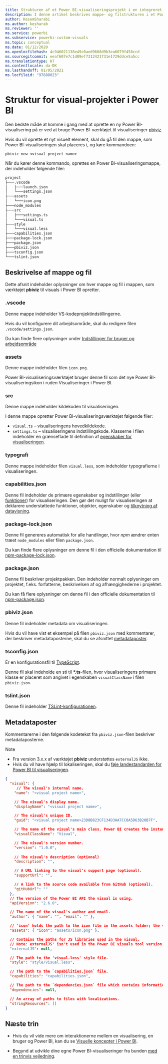 ```yaml
---
title: Strukturen af et Power BI-visualiseringsprojekt i en integreret Power BI-analyse for at få bedre integreret BI-indsigt
description: I denne artikel beskrives mappe- og filstrukturen i et Power BI-visualiseringsprojekt. Aktivér bedre integreret BI-indsigt ved hjælp af Power BI-integreret analyse.
author: KesemSharabi
ms.author: kesharab
ms.reviewer: ''
ms.service: powerbi
ms.subservice: powerbi-custom-visuals
ms.topic: conceptual
ms.date: 01/12/2020
ms.openlocfilehash: 4c946021138e49c0aed9668d9b3ea6079f458ccd
ms.sourcegitcommit: eeaf607e7c1d89ef7312421731e1729ddce5a5cc
ms.translationtype: HT
ms.contentlocale: da-DK
ms.lasthandoff: 01/05/2021
ms.locfileid: "97888023"
---
```

# <a name="power-bi-visual-project-structure"></a>Struktur for visual-projekter i Power BI

Den bedste måde at komme i gang med at oprette en ny Power BI-visualisering på er ved at bruge Power BI-værktøjet til visualiseringer [pbiviz](https://www.npmjs.com/package/powerbi-visuals-tools).

Hvis du vil oprette et nyt visuelt element, skal du gå til den mappe, som Power BI-visualiseringen skal placeres i, og køre kommandoen:

`pbiviz new <visual project name>`

Når du kører denne kommando, oprettes en Power BI-visualiseringsmappe, der indeholder følgende filer:

```markdown
project
├───.vscode
│   ├───launch.json
│   └───settings.json
├───assets
│   └───icon.png
├───node_modules
├───src
│   ├───settings.ts
│   └───visual.ts
├───style
│   └───visual.less
├───capabilities.json
├───package-lock.json
├───package.json
├───pbiviz.json
├───tsconfig.json
└───tslint.json
```

## <a name="folder-and-file-description"></a>Beskrivelse af mappe og fil

Dette afsnit indeholder oplysninger om hver mappe og fil i mappen, som værktøjet **pbiviz** til visuals i Power BI opretter.  

### <a name="vscode"></a>.vscode

Denne mappe indeholder VS-kodeprojektindstillingerne.

Hvis du vil konfigurere dit arbejdsområde, skal du redigere filen `.vscode/settings.json`.

Du kan finde flere oplysninger under [Indstillinger for bruger og arbejdsområde](https://code.visualstudio.com/docs/getstarted/settings)

### <a name="assets"></a>assets

Denne mappe indeholder filen `icon.png`.

Power BI-visualiseringsværktøjet bruger denne fil som det nye Power BI-visualiseringsikon i ruden Visualiseringer i Power BI.

### <a name="src"></a>src

Denne mappe indeholder kildekoden til visualiseringen.

I denne mappe opretter Power BI-visualiseringsværktøjet følgende filer:
* `visual.ts` – visualiseringens hovedkildekode.
* `settings.ts` – visualiseringens indstillingskode. Klasserne i filen indeholder en grænseflade til definition af [egenskaber for visualiseringen](./objects-properties.md#properties).

### <a name="style"></a>typografi

Denne mappe indeholder filen `visual.less`, som indeholder typografierne i visualiseringen.

### <a name="capabilitiesjson"></a>capabilities.json

Denne fil indeholder de primære egenskaber og indstillinger (eller [funktioner](./capabilities.md)) for visualiseringen. Den gør det muligt for visualiseringen at deklarere understøttede funktioner, objekter, egenskaber og [tilknytning af datavisning](./dataview-mappings.md).

### <a name="package-lockjson"></a>package-lock.json

Denne fil genereres automatisk for alle handlinger, hvor *npm* ændrer enten træet `node_modules` eller filen `package.json`.

Du kan finde flere oplysninger om denne fil i den officielle dokumentation til [npm-package-lock.json](https://docs.npmjs.com/files/package-lock.json).

### <a name="packagejson"></a>package.json

Denne fil beskriver projektpakken. Den indeholder normalt oplysninger om projektet, f.eks. forfatterne, beskrivelsen af og afhængighederne i projektet.

Du kan få flere oplysninger om denne fil i den officielle dokumentation til [npm-package.json](https://docs.npmjs.com/files/package.json.html).

### <a name="pbivizjson"></a>pbiviz.json

Denne fil indeholder metadata om visualiseringen.

Hvis du vil have vist et eksempel på filen `pbiviz.json` med kommentarer, der beskriver metadataposterne, skal du se afsnittet [metadataposter](#metadata-entries).

### <a name="tsconfigjson"></a>tsconfig.json

Er en konfigurationsfil til [TypeScript](https://www.typescriptlang.org/docs/handbook/tsconfig-json.html).

Denne fil skal indeholde en sti til **\*.ts**-filen, hvor visualiseringens primære klasse er placeret som angivet i egenskaben `visualClassName` i filen `pbiviz.json`.

### <a name="tslintjson"></a>tslint.json

Denne fil indeholder [TSLint-konfigurationen](https://palantir.github.io/tslint/usage/configuration/).

## <a name="metadata-entries"></a>Metadataposter

Kommentarerne i den følgende kodetekst fra `pbiviz.json`-filen beskriver metadataposterne.

> [!NOTE]
> * Fra version 3.x.x af værktøjet **pbiviz** understøttes `externalJS` ikke.
> * Hvis du vil have hjælp til lokaliseringen, skal du [føje landestandarden for Power BI til visualiseringen](./localization.md).

```json
{
  "visual": {
     // The visual's internal name.
    "name": "<visual project name>",

    // The visual's display name.
    "displayName": "<visual project name>",

    // The visual's unique ID.
    "guid": "<visual project name>23D8B823CF134D3AA7CC0A5D63B20B7F",

    // The name of the visual's main class. Power BI creates the instance of this class to start using the visual in a Power BI report.
    "visualClassName": "Visual",

    // The visual's version number.
    "version": "1.0.0",
    
    // The visual's description (optional)
    "description": "",

    // A URL linking to the visual's support page (optional).
    "supportUrl": "",

    // A link to the source code available from GitHub (optional).
    "gitHubUrl": ""
  },
  // The version of the Power BI API the visual is using.
  "apiVersion": "2.6.0",

  // The name of the visual's author and email.
  "author": { "name": "", "email": "" },

  // 'icon' holds the path to the icon file in the assets folder; the visual's display icon.
  "assets": { "icon": "assets/icon.png" },

  // Contains the paths for JS libraries used in the visual.
  // Note: externalJS' isn't used in the Power BI visuals tool version 3.x.x or higher.
  "externalJS": null,

  // The path to the 'visual.less' style file.
  "style": "style/visual.less",

  // The path to the `capabilities.json` file.
  "capabilities": "capabilities.json",

  // The path to the `dependencies.json` file which contains information about R packages used in R based visuals.
  "dependencies": null,

  // An array of paths to files with localizations.
  "stringResources": []
}
```

## <a name="next-steps"></a>Næste trin

* Hvis du vil vide mere om interaktionerne mellem en visualisering, en bruger og Power BI, kan du se [Visuelle koncepter i Power BI](./power-bi-visuals-concept.md).

* Begynd at udvikle dine egne Power BI-visualiseringer fra bunden [med en trinvis vejledning](./develop-circle-card.md).
